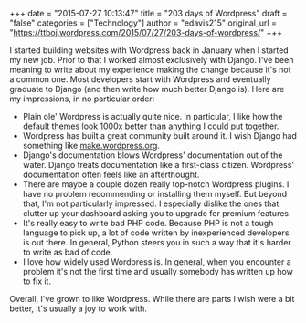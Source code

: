 +++
date = "2015-07-27 10:13:47"
title = "203 days of Wordpress"
draft = "false"
categories = ["Technology"]
author = "edavis215"
original_url = "https://ttboj.wordpress.com/2015/07/27/203-days-of-wordpress/"
+++

I started building websites with Wordpress back in January when I started my new job. Prior to that I worked almost exclusively with Django. I've been meaning to write about my experience making the change because it's not a common one. Most developers start with Wordpress and eventually graduate to Django (and then write how much better Django is). Here are my impressions, in no particular order:
<ul>
	<li>Plain ole' Wordpress is actually quite nice. In particular, I like how the default themes look 1000x better than anything I could put together.</li>
	<li>Wordpress has built a great community built around it. I wish Django had something like <a href="http://make.wordpress.org">make.wordpress.org</a>.</li>
	<li>Django's documentation blows Wordpress' documentation out of the water. Django treats documentation like a first-class citizen. Wordpress' documentation often feels like an afterthought.</li>
	<li>There are maybe a couple dozen really top-notch Wordpress plugins. I have no problem recommending or installing them myself. But beyond that, I'm not particularly impressed. I especially dislike the ones that clutter up your dashboard asking you to upgrade for premium features.</li>
	<li>It's really easy to write bad PHP code. Because PHP is not a tough language to pick up, a lot of code written by inexperienced developers is out there. In general, Python steers you in such a way that it's harder to write as bad of code.</li>
	<li>I love how widely used Wordpress is. In general, when you encounter a problem it's not the first time and usually somebody has written up how to fix it.</li>
</ul>
Overall, I've grown to like Wordpress. While there are parts I wish were a bit better, it's usually a joy to work with.

